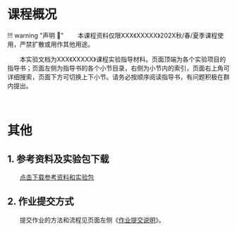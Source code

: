 # 课程概况

<!-- 网页用途声明————建议保留！ -->
!!! warning "声明 :loudspeaker:"
    &emsp;&emsp;本课程资料仅限XXX<!--哈尔滨工业大学（深圳）-->《XXXXX》202X秋/春/夏季课程使用，严禁扩散或用作其他用途。

&emsp;&emsp;本实验文档为XXX<!--哈尔滨工业大学（深圳）-->《XXXXX》课程实验指导材料。页面顶端为各个实验项目的指导书；页面左侧为指导书的各个小节目录，右侧为小节内的索引，页面右上角可详细搜索，页面下方可切换上下小节。请务必按顺序阅读指导书，有问题积极在群内提出。

&emsp;&emsp;

# 其他

## 1. 参考资料及实验包下载

&emsp;&emsp;<a href="https://gitee.com/hitsz-cslab/gitee-page-demo/tree/master/stupkt" target="_blank">点击下载参考资料和实验包</a>

## 2. 作业提交方式

&emsp;&emsp;提交作业的方法和流程见页面左侧《[作业提交说明](./homewk/)》。
